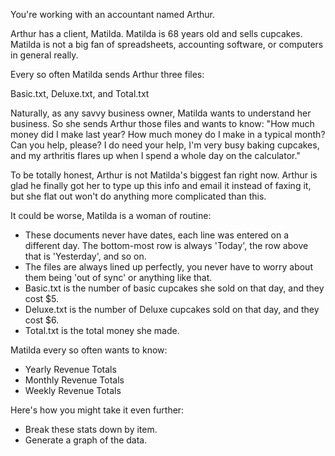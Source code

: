You're working with an accountant named Arthur.

Arthur has a client, Matilda. Matilda is 68 years old and sells cupcakes. Matilda is not a big fan of spreadsheets, accounting software, or computers in general really.

Every so often Matilda sends Arthur three files:

Basic.txt, Deluxe.txt, and Total.txt

Naturally, as any savvy business owner, Matilda wants to understand her business. So she sends Arthur those files and wants to know: "How much money did I make last year? How much money do I make in a typical month? Can you help, please? I do need your help, I'm very busy baking cupcakes, and my arthritis flares up when I spend a whole day on the calculator."

To be totally honest, Arthur is not Matilda's biggest fan right now. Arthur is glad he finally got her to type up this info and email it instead of faxing it, but she flat out won't do anything more complicated than this.

It could be worse, Matilda is a woman of routine:
- These documents never have dates, each line was entered on a different day. The bottom-most row is always 'Today', the row above that is 'Yesterday', and so on.
- The files are always lined up perfectly, you never have to worry about them being 'out of sync' or anything like that.
- Basic.txt is the number of basic cupcakes she sold on that day, and they cost $5.
- Deluxe.txt is the number of Deluxe cupcakes sold on that day, and they cost $6.
- Total.txt is the total money she made.

Matilda every so often wants to know:
- Yearly Revenue Totals
- Monthly Revenue Totals
- Weekly Revenue Totals

Here's how you might take it even further:
- Break these stats down by item.
- Generate a graph of the data.